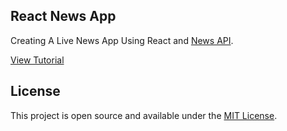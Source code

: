 ## React News App

Creating A Live News App Using React and [News API](https://newsapi.org/). 

[View Tutorial](https://www.whippedcode.com/react-news-app/)

## License
This project is open source and available under the [MIT License](https://github.com/boorje/react-news-app/blob/master/LICENSE).

